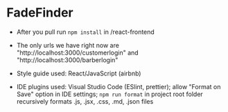 # FadeFinder

* After you pull run `npm install` in /react-frontend

* The only urls we have right now are "http://localhost:3000/customerlogin" and "http://localhost:3000/barberlogin"

* Style guide used: React/JavaScript (airbnb)

* IDE plugins used: Visual Studio Code (ESlint, prettier); allow "Format on Save" option in IDE settings; `npm run format` in project root folder
recursively formats .js, .jsx, .css, .md, .json files
